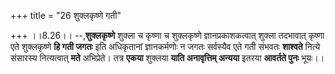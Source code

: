 +++
title = "26 शुक्लकृष्णे गती"

+++
।।8.26।। --,**शुक्लकृष्णे** शुक्ला च कृष्णा च शुक्लकृष्णे
ज्ञानप्रकाशकत्वात् शुक्ला तदभावात् कृष्णा एते शुक्लकृष्णे **हि गती
जगतः** इति अधिकृतानां ज्ञानकर्मणोः न जगतः सर्वस्यैव एते गती संभवतः
**शाश्वते** नित्ये संसारस्य नित्यत्वात् **मते** अभिप्रेते। तत्र **एकया**
शुक्लया **याति अनावृत्तिम् अन्यया** इतरया **आवर्तते पुनः** भूयः।।
